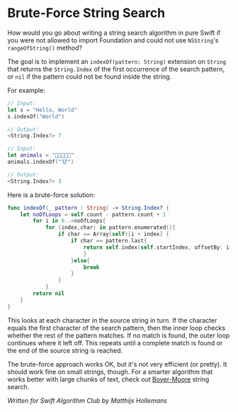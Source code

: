# Brute-Force String Search

How would you go about writing a string search algorithm in pure Swift if you were not allowed to import Foundation and could not use `NSString`'s `rangeOfString()` method?

The goal is to implement an `indexOf(pattern: String)` extension on `String` that returns the `String.Index` of the first occurrence of the search pattern, or `nil` if the pattern could not be found inside the string.
 
For example:

```swift
// Input: 
let s = "Hello, World"
s.indexOf("World")

// Output:
<String.Index?> 7

// Input:
let animals = "🐶🐔🐷🐮🐱"
animals.indexOf("🐮")

// Output:
<String.Index?> 3
```

Here is a brute-force solution:

```swift
func indexOf(_ pattern : String) -> String.Index? {
    let noOfLoops = self.count - pattern.count + 1
        for i in 0..<noOfLoops{
            for (index,char) in pattern.enumerated(){
                if char == Array(self)[i + index] {
                    if char == pattern.last{
                        return self.index(self.startIndex, offsetBy: i)
                        }
                    }else{
                        break
                    }
                }
            }
        return nil
    }
}
```

This looks at each character in the source string in turn. If the character equals the first character of the search pattern, then the inner loop checks whether the rest of the pattern matches. If no match is found, the outer loop continues where it left off. This repeats until a complete match is found or the end of the source string is reached.

The brute-force approach works OK, but it's not very efficient (or pretty). It should work fine on small strings, though. For a smarter algorithm that works better with large chunks of text, check out [Boyer-Moore](../Boyer-Moore-Horspool) string search.

*Written for Swift Algorithm Club by Matthijs Hollemans*
